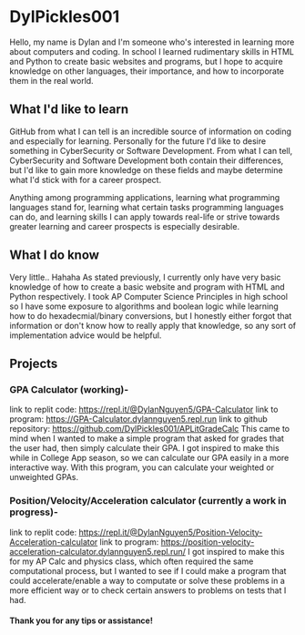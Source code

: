 # DylPickles001

Hello, my name is Dylan and I'm someone who's interested in learning more about computers and coding. In school I learned rudimentary skills in HTML and Python to create basic websites and programs, but I hope to acquire knowledge on other languages, their importance, and how to incorporate them in the real world. 

## What I'd like to learn

GitHub from what I can tell is an incredible source of information on coding and especially for learning. Personally for the future I'd like to desire something in CyberSecurity or Software Development. From what I can tell, CyberSecurity and Software Development both contain their differences, but I'd like to gain more knowledge on these fields and maybe determine what I'd stick with for a career prospect. 

Anything among programming applications, learning what programming languages stand for, learning what certain tasks programming languages can do, and learning skills I can apply towards real-life or strive towards greater learning and career prospects is especially desirable.

## What I do know

Very little.. Hahaha 
As stated previously, I currently only have very basic knowledge of how to create a basic website and program with HTML and Python respectively. I took AP Computer Science Principles in high school so I have some exposure to algorithms and boolean logic while learning how to do hexadecmial/binary conversions, but I honestly either forgot that information or don't know how to really apply that knowledge, so any sort of implementation advice would be helpful.

## Projects
### GPA Calculator (working)-
link to replit code: https://repl.it/@DylanNguyen5/GPA-Calculator
link to program: https://GPA-Calculator.dylannguyen5.repl.run
link to github repository: https://github.com/DylPickles001/APLitGradeCalc 
This came to mind when I wanted to make a simple program that asked for grades that the user had, then simply calculate their GPA. I got inspired to make this while in College App season, so we can calculate our GPA easily in a more interactive way. With this program, you can calculate your weighted or unweighted GPAs.

### Position/Velocity/Acceleration calculator (currently a work in progress)-
link to replit code: https://repl.it/@DylanNguyen5/Position-Velocity-Acceleration-calculator
link to program: https://position-velocity-acceleration-calculator.dylannguyen5.repl.run/
I got inspired to make this for my AP Calc and physics class, which often required the same computational process, but I wanted to see if I could make a program that could accelerate/enable a way to computate or solve these problems in a more efficient way or to check certain answers to problems on tests that I had.               

#### Thank you for any tips or assistance!
